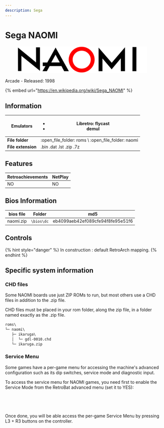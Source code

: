 ```yaml
---
description: Sega
---
```


# Sega NAOMI

<figure><img src="https://raw.githubusercontent.com/fabricecaruso/es-theme-carbon/52ff37c9e265587d006945a2ba695b5a962b3a3d/art/logos/naomi.svg" alt=""><figcaption></figcaption></figure>

Arcade - Released: 1998&#x20;

{% embed url="https://en.wikipedia.org/wiki/Sega_NAOMI" %}

## Information

| **Emulators**      | <ul><li>Libretro: flycast</li><li>demul</li></ul>      |
| ------------------ | ------------------------------------------------------ |
| **File folder**    | :open\_file\_folder: roms \ :open\_file\_folder: naomi |
| **File extension** | .bin .dat .lst .zip .7z                                |

## Features

| Retroachievements | NetPlay |
| ----------------- | ------- |
| NO                | NO      |

## Bios Information

| bios file | Folder     | md5                              |
| --------- | ---------- | -------------------------------- |
| naomi.zip | `\bios\dc` | eb4099aeb42ef089cfe94f8fe95e51f6 |

## Controls

{% hint style="danger" %}
In construction : default RetroArch mapping.
{% endhint %}

## Specific system information

### CHD files

Some NAOMI boards use just ZIP ROMs to run, but most others use a CHD files in addition to the .zip file.

CHD files must be placed in your rom folder, along the zip file, in a folder named exactly as the .zip file.

```
roms\
└─ naomi\
   ├─ ikaruga\
   │  └─ gdl-0010.chd
   └─ ikaruga.zip
```

### Service Menu

Some games have a per-game menu for accessing the machine's advanced configuration such as its dip switches, service mode and diagnostic input.

To access the service menu for NAOMI games, you need first to enable the Service Mode from the RetroBat advanced menu (set it to YES):

<figure><img src="https://i.imgur.com/ztsYbF4.png" alt=""><figcaption></figcaption></figure>

<figure><img src="https://i.imgur.com/FcFsHjG.png" alt=""><figcaption></figcaption></figure>

Once done, you will be able access the per-game Service Menu by pressing L3 + R3 buttons on the controller.

